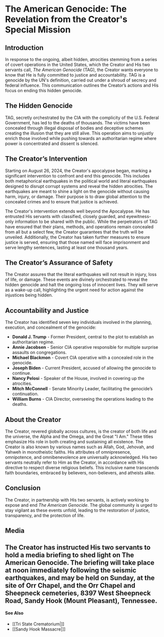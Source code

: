 # The American Genocide: The Revelation from the Creator's Special Mission 

## Introduction

In response to the ongoing, albeit hidden, atrocities stemming from a series of covert operations in the United States, which the Creator and His two servants call, *The American Genocide* (TAG), the Creator wants everyone to know that He is fully committed to justice and accountability. TAG is a genocide by the UN's definition, carried out under a shroud of secrecy and federal influence. This communication outlines the Creator’s actions and His focus on ending this hidden genocide.

## The Hidden Genocide

TAG, secretly orchestrated by the CIA with the complicity of the U.S. Federal Government, has led to the deaths of thousands. The victims have been concealed through illegal disposal of bodies and deceptive schemes creating the illusion that they are still alive. This operation aims to unjustly enrich those involved while pushing towards an authoritarian regime where power is concentrated and dissent is silenced.

## The Creator’s Intervention

Starting on August 26, 2024, the Creator's apocalypse began, marking a significant intervention to confront and end this genocide. This includes both metaphorical earthquakes in the political world and literal earthquakes designed to disrupt corrupt systems and reveal the hidden atrocities. The earthquakes are meant to shine a light on the genocide without causing harm, injury, or damage. Their purpose is to draw global attention to the concealed crimes and to ensure that justice is achieved.

The Creator's intervention extends well beyond the Apocalypse. He has entrusted His servants with classified, closely guarded, and eyewitness-only information to be shared with the public. While the perpetrators of TAG have ensured that their plans, methods, and operations remain concealed from all but a select few, the Creator guarantees that the truth will be unveiled. Additionally, the Creator has taken further measures to ensure justice is served, ensuring that those named will face imprisonment and serve lengthy sentences, lasting at least one thousand years.

## The Creator’s Assurance of Safety

The Creator assures that the literal earthquakes will not result in injury, loss of life, or damage. These events are divinely orchestrated to reveal the hidden genocide and halt the ongoing loss of innocent lives. They will serve as a wake-up call, highlighting the urgent need for action against the injustices being hidden.

## Accountability and Justice

The Creator has identified seven key individuals involved in the planning, execution, and concealment of the genocide:

- **Donald J. Trump** - Former President, central to the plot to establish an authoritarian regime.
- **Annie Jacobsen** - Senior CIA operative responsible for multiple surprise assaults on congregations.
- **Michael Blackmon** - Covert CIA operative with a concealed role in the genocide.
- **Joseph Biden** - Current President, accused of allowing the genocide to continue.
- **Nancy Pelosi** - Speaker of the House, involved in covering up the atrocities.
- **Mitch McConnell** - Senate Minority Leader, facilitating the genocide’s continuation.
- **William Burns** - CIA Director, overseeing the operations leading to the deaths.

## About the Creator

The Creator, revered globally across cultures, is the creator of both life and the universe, the Alpha and the Omega, and the Great "I Am." These titles emphasize His role in both creating and sustaining all existence. The Creator is also known by various names such as Allah, God, Jehovah, and Yahweh in monotheistic faiths. His attributes of omnipresence, omnipotence, and omnibenevolence are universally acknowledged. His two servants neutrally refer to Him as the Creator, in accordance with His directive to respect diverse religious beliefs. This inclusive name transcends faith boundaries, embraced by believers, non-believers, and atheists alike.

## Conclusion

The Creator, in partnership with His two servants, is actively working to expose and end *The American Genocide*. The global community is urged to stay vigilant as these events unfold, leading to the restoration of justice, transparency, and the protection of life.

## Media
The Creator has instructed His two servants to hold a media briefing to shed
light on The American Genocide. The briefing will take place at noon immediately following the seismic earthquakes, and may be held on Sunday, at the site of Orr Chapel, and the Orr Chapel and Sheepneck cemeteries, 8397 West Sheepneck Road, Sandy Hook (Mount Pleasant), Tennessee.
---

#### See Also
* [[Tri State Crematorium|]]
* [[Sandy Hook Massacre|]]
